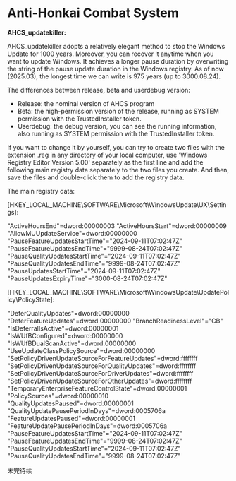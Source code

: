 # Anti-Honkai Combat System

**AHCS_updatekiller:**

AHCS_updatekiller adopts a relatively elegant method to stop the Windows Update for 1000 years. Moreover, you can recover it anytime when you want to update Windows. It achieves a longer pause duration by overwriting the string of the pause update duration in the Windows registry. As of now (2025.03), the longest time we can write is 975 years (up to 3000.08.24).

The differences between release, beta and userdebug version:

- Release: the nominal version of AHCS program
- Beta: the high-permission version of the release, running as SYSTEM permission with the TrustedInstaller token.
- Userdebug: the debug version, you can see the running information, also running as SYSTEM permission with the TrustedInstaller token.

If you want to change it by yourself, you can try to create two files with the extension .reg in any directory of your local computer, use 'Windows Registry Editor Version 5.00' separately as the first line and add the following main registry data separately to the two files you create. And then, save the files and double-click them to add the registry data.

The main registry data:

[HKEY_LOCAL_MACHINE\SOFTWARE\Microsoft\WindowsUpdate\UX\Settings]:

"ActiveHoursEnd"=dword:00000003
"ActiveHoursStart"=dword:00000009
"AllowMUUpdateService"=dword:00000000
"PauseFeatureUpdatesStartTime"="2024-09-11T07:02:47Z"
"PauseFeatureUpdatesEndTime"="9999-08-24T07:02:47Z"
"PauseQualityUpdatesStartTime"="2024-09-11T07:02:47Z"
"PauseQualityUpdatesEndTime"="9999-08-24T07:02:47Z"
"PauseUpdatesStartTime"="2024-09-11T07:02:47Z"
"PauseUpdatesExpiryTime"="3000-08-24T07:02:47Z"

[HKEY_LOCAL_MACHINE\SOFTWARE\Microsoft\WindowsUpdate\UpdatePolicy\PolicyState]:

"DeferQualityUpdates"=dword:00000000
"DeferFeatureUpdates"=dword:00000000
"BranchReadinessLevel"="CB"
"IsDeferralIsActive"=dword:00000001
"IsWUfBConfigured"=dword:00000000
"IsWUfBDualScanActive"=dword:00000000
"UseUpdateClassPolicySource"=dword:00000000
"SetPolicyDrivenUpdateSourceForFeatureUpdates"=dword:ffffffff
"SetPolicyDrivenUpdateSourceForQualityUpdates"=dword:ffffffff
"SetPolicyDrivenUpdateSourceForDriverUpdates"=dword:ffffffff
"SetPolicyDrivenUpdateSourceForOtherUpdates"=dword:ffffffff
"TemporaryEnterpriseFeatureControlState"=dword:00000001
"PolicySources"=dword:00000010
"QualityUpdatesPaused"=dword:00000001
"QualityUpdatePausePeriodInDays"=dword:0005706a
"FeatureUpdatesPaused"=dword:00000001
"FeatureUpdatePausePeriodInDays"=dword:0005706a
"PauseFeatureUpdatesStartTime"="2024-09-11T07:02:47Z"
"PauseFeatureUpdatesEndTime"="9999-08-24T07:02:47Z"
"PauseQualityUpdatesStartTime"="2024-09-11T07:02:47Z"
"PauseQualityUpdatesEndTime"="9999-08-24T07:02:47Z"

未完待续
